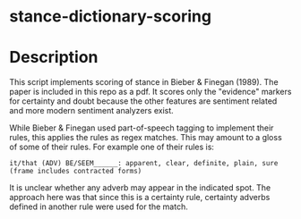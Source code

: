 # stance-dictionary-scoring
Description
===========
This script implements scoring of stance in Bieber & Finegan (1989). The paper is included in this repo as a pdf. It scores only the "evidence" markers for certainty and doubt because the other features are sentiment related and more modern sentiment analyzers exist.

While Bieber & Finegan used part-of-speech tagging to implement their rules, this applies the rules as regex matches. This may amount to a gloss of some of their rules.  For example one of their rules is:
```
it/that (ADV) BE/SEEM______: apparent, clear, definite, plain, sure (frame includes contracted forms)
```
It is unclear whether any adverb may appear in the indicated spot. The approach here was that since this is a certainty rule, certainty adverbs defined in another rule were used for the match.